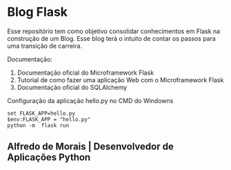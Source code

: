 # Blog Flask 

<p>Esse repositório tem como objetivo consolidar conhecimentos em Flask na construção de um Blog. Esse blog terá o intuito de contar os passos para uma transição de carreira.</p>

Documentação:

1. Documentação oficial do Microframework Flask
2. Tutorial de como fazer uma aplicação Web com o Microframework Flask
3. Documentação oficial do SQLAlchemy


Configuração da aplicação hello.py no CMD do Windowns

~~~CMD
set FLASK_APP=hello.py
$env:FLASK_APP = "hello.py"
python -m  flask run
~~~

## Alfredo de Morais | Desenvolvedor de Aplicações Python
